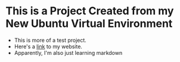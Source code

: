 # This is a Project Created from my New Ubuntu Virtual Environment
* This is more of a test project.
* Here's a [link]("https://christonemobile.com/app.php") to my website.
* Apparently, I'm also just learning markdown